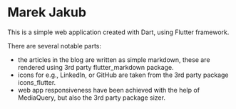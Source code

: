 # Marek Jakub

This is a simple web application created with Dart, using Flutter framework.

There are several notable parts:

- the articles in the blog are written as simple markdown, these are rendered using 3rd party flutter_markdown package.
- icons for e.g., LinkedIn, or GitHub are taken from the 3rd party package icons_flutter.
- web app responsiveness have been achieved with the help of MediaQuery, but also the 3rd party package sizer.
